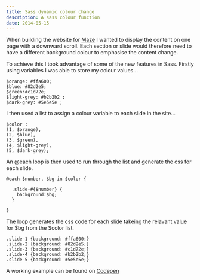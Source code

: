 ```yaml
---
title: Sass dynamic colour change
description: A sass colour function
date: 2014-05-15
---
```


When building the website for <a href="http://get-maze.co.uk/" target="_blank">Maze</a> I wanted to display the content on one page with a downward scroll. Each section or slide would therefore need to have a different background colour to emphasise the content change.

To achieve this I took advantage of some of the new features in Sass. Firstly using variables I was able to store my colour values&#8230;

```
$orange: #ffa600;
$blue: #82d2e5;
$green:#c1d72e;
$light-grey: #b2b2b2 ;
$dark-grey: #5e5e5e ;
```

I then used a list to assign a colour variable to each slide in the site&#8230;

```
$color :
(1, $orange),
(2, $blue),
(3, $green),
(4, $light-grey),
(5, $dark-grey);
```

An @each loop is then used to run through the list and generate the css for each slide.

```
@each $number, $bg in $color {

  .slide-#{$number} {
    background:$bg;
  }

}
```

The loop generates the css code for each slide takeing the relavant value for $bg from the $color list.

```
.slide-1 {background: #ffa600;}
.slide-2 {background: #82d2e5;}
.slide-3 {background: #c1d72e;}
.slide-4 {background: #b2b2b2;}
.slide-5 {background: #5e5e5e;}
```

A working example can be found on <a href="http://codepen.io/cathydutton/pen/ndfHh" target="_blank">Codepen </a>

